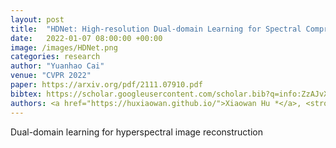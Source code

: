 ```yaml
---
layout: post
title:  "HDNet: High-resolution Dual-domain Learning for Spectral Compressive Imaging"
date:   2022-01-07 08:00:00 +00:00
image: /images/HDNet.png
categories: research
author: "Yuanhao Cai"
venue: "CVPR 2022"
paper: https://arxiv.org/pdf/2111.07910.pdf
bibtex: https://scholar.googleusercontent.com/scholar.bib?q=info:ZzAJvXsMjVQJ:scholar.google.com/&output=citation&scisdr=CgXzW2SUEOuigV0_r6U:AAGBfm0AAAAAYdk5t6XroOGiYitBss9Dps9Ti5ikMp65&scisig=AAGBfm0AAAAAYdk5t8ZgpGecJyqGopX8qjuYHaBGXo2U&scisf=4&ct=citation&cd=-1&hl=zh-CN
authors: <a href="https://huxiaowan.github.io/">Xiaowan Hu *</a>, <strong>Yuanhao Cai *</strong>, Jing Lin, <a href="https://www.sigs.tsinghua.edu.cn/whq/">Haoqian Wang</a>, <a href="https://www.bell-labs.com/about/researcher-profiles/xyuan/">Xin Yuan</a>, <a href="https://yulunzhang.com/">Yulun Zhang</a>, <a href="http://people.ee.ethz.ch/~timofter/">Radu Timofte</a>, <a href="https://ee.ethz.ch/the-department/faculty/professors/person-detail.OTAyMzM=.TGlzdC80MTEsMTA1ODA0MjU5.html">Luc Van Gool</a>
---
```

Dual-domain learning for hyperspectral image reconstruction